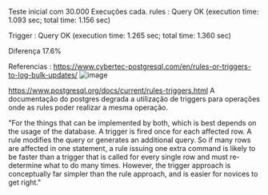 Teste inicial com 30.000 Execuções cada.
rules : Query OK (execution time: 1.093 sec; total time: 1.156 sec)

Trigger : Query OK (execution time: 1.265 sec; total time: 1.360 sec)


Diferença 17.6%

Referencias :
https://www.cybertec-postgresql.com/en/rules-or-triggers-to-log-bulk-updates/
![image](https://user-images.githubusercontent.com/91134093/194581135-f694dda5-eb08-4075-ba4f-d55cbe30c143.png)


https://www.postgresql.org/docs/current/rules-triggers.html
A documentação do postgres degrada a utilização de triggers para operações onde as rules poder realizar a mesma operação. 

"For the things that can be implemented by both, which is best depends on the usage of the database. A trigger is fired once for each affected row. A rule modifies the query or generates an additional query. So if many rows are affected in one statement, a rule issuing one extra command is likely to be faster than a trigger that is called for every single row and must re-determine what to do many times. However, the trigger approach is conceptually far simpler than the rule approach, and is easier for novices to get right."
